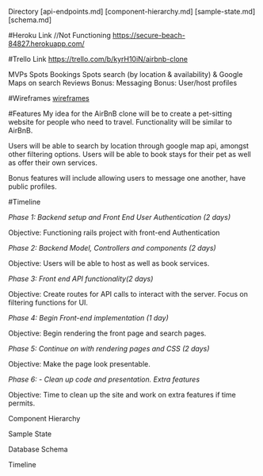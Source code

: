 Directory
  [api-endpoints.md]
  [component-hierarchy.md]
  [sample-state.md]
  [schema.md]

#Heroku Link
//Not Functioning
https://secure-beach-84827.herokuapp.com/

#Trello Link
https://trello.com/b/kyrH10iN/airbnb-clone


MVPs
  Spots
  Bookings
  Spots search (by location & availability) & Google Maps on search
  Reviews
  Bonus: Messaging
  Bonus: User/host profiles

#Wireframes
[wireframes](wireframes)

#Features
My idea for the AirBnB clone will be to create a pet-sitting website for people who need to travel.  Functionality will be similar to AirBnB.  

Users will be able to search by location through google map api, amongst other filtering options. Users will be able to book stays for their pet as well as offer their own services.

Bonus features will include allowing users to message one another, have public profiles.

#Timeline

  *Phase 1: Backend setup and Front End User Authentication (2 days)*

  Objective: Functioning rails project with front-end Authentication

  *Phase 2: Backend Model, Controllers and components (2 days)*

  Objective: Users will be able to host as well as book services.

  *Phase 3: Front end API functionality(2 days)*

  Objective: Create routes for API calls to interact with the server.
  Focus on filtering functions for UI.

  *Phase 4: Begin Front-end implementation (1 day)*

  Objective: Begin rendering the front page and search pages.

  *Phase 5: Continue on with rendering pages and CSS (2 days)*

  Objective: Make the page look presentable.

  *Phase 6: - Clean up code and presentation.  Extra features*

  Objective: Time to clean up the site and work on extra features
  if time permits.



Component Hierarchy


Sample State

Database Schema

Timeline
